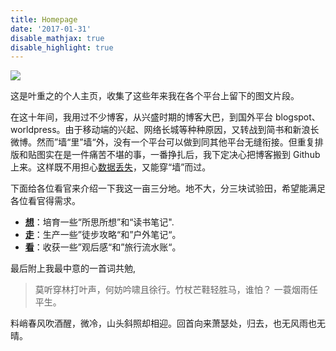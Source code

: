 ```yaml
---
title: Homepage
date: '2017-01-31'
disable_mathjax: true
disable_highlight: true
---
```


[portrait]: https://tvax2.sinaimg.cn/large/722664abgy1gtcudaom68j24mo334x6y.jpg

![][portrait]

这是叶重之的个人主页，收集了这些年来我在各个平台上留下的图文片段。

在这十年间，我用过不少博客，从兴盛时期的博客大巴，到国外平台 blogspot、worldpress。由于移动端的兴起、网络长城等种种原因，又转战到简书和新浪长微博。然而”墙“里”墙“外，没有一个平台可以做到同其他平台无缝衔接。但重复排版和贴图实在是一件痛苦不堪的事，一番挣扎后，我下定决心把博客搬到 Github上来。这样既不用担心[数据丢失](https://www.douban.com/group/topic/111603767/)，又能穿“墙”而过。

下面给各位看官来介绍一下我这一亩三分地。地不大，分三块试验田，希望能满足各位看官得需求。

- [**想**](/thinking/)：培育一些“所思所想”和“读书笔记".
- [**走**](/hiking/)：生产一些”徒步攻略“和”户外笔记“。
- [**看**](/tourism/)：收获一些”观后感“和”旅行流水账“。

最后附上我最中意的一首词共勉,

>莫听穿林打叶声，何妨吟啸且徐行。竹杖芒鞋轻胜马，谁怕？ 一蓑烟雨任平生。
>
料峭春风吹酒醒，微冷，山头斜照却相迎。回首向来萧瑟处，归去，也无风雨也无晴。